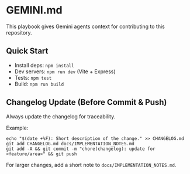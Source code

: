 # GEMINI.md

This playbook gives Gemini agents context for contributing to this repository.

## Quick Start
- Install deps: `npm install`
- Dev servers: `npm run dev` (Vite + Express)
- Tests: `npm test`
- Build: `npm run build`

## Changelog Update (Before Commit & Push)
Always update the changelog for traceability.

Example:
```
echo "$(date +%F): Short description of the change." >> CHANGELOG.md
git add CHANGELOG.md docs/IMPLEMENTATION_NOTES.md
git add -A && git commit -m "chore(changelog): update for <feature/area>" && git push
```

For larger changes, add a short note to `docs/IMPLEMENTATION_NOTES.md`.
